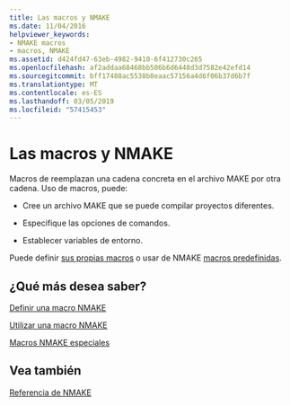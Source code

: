 ```yaml
---
title: Las macros y NMAKE
ms.date: 11/04/2016
helpviewer_keywords:
- NMAKE macros
- macros, NMAKE
ms.assetid: d424fd47-63eb-4982-9410-6f412730c265
ms.openlocfilehash: af2addaa68468bb506b6d6448d3d7582e42efd14
ms.sourcegitcommit: bff17488ac5538b8eaac57156a4d6f06b37d6b7f
ms.translationtype: MT
ms.contentlocale: es-ES
ms.lasthandoff: 03/05/2019
ms.locfileid: "57415453"
---
```

# <a name="macros-and-nmake"></a>Las macros y NMAKE

Macros de reemplazan una cadena concreta en el archivo MAKE por otra cadena. Uso de macros, puede:

- Cree un archivo MAKE que se puede compilar proyectos diferentes.

- Especifique las opciones de comandos.

- Establecer variables de entorno.

Puede definir [sus propias macros](../build/defining-an-nmake-macro.md) o usar de NMAKE [macros predefinidas](../build/special-nmake-macros.md).

## <a name="what-do-you-want-to-know-more-about"></a>¿Qué más desea saber?

[Definir una macro NMAKE](../build/defining-an-nmake-macro.md)

[Utilizar una macro NMAKE](../build/using-an-nmake-macro.md)

[Macros NMAKE especiales](../build/special-nmake-macros.md)

## <a name="see-also"></a>Vea también

[Referencia de NMAKE](../build/nmake-reference.md)
